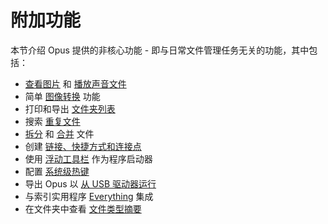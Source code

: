 # 附加功能

本节介绍 Opus 提供的非核心功能 - 即与日常文件管理任务无关的功能，其中包括：

- [查看图片](/Manual/additional_functionality/viewing_images/README.zh.md) 和 [播放声音文件](/Manual/additional_functionality/playing_sounds.zh.md)
- 简单 [图像转换](/Manual/additional_functionality/image_conversion/README.zh.md) 功能
- 打印和导出 [文件夹列表](/Manual/additional_functionality/print_folder.zh.md)
- 搜索 [重复文件](/Manual/additional_functionality/duplicate_file_finder.zh.md)
- [拆分](/Manual/additional_functionality/splitting_files.zh.md) 和 [合并](/Manual/additional_functionality/joining_files.zh.md) 文件
- 创建 [链接、快捷方式和连接点](/Manual/additional_functionality/making_links_and_junctions.zh.md)
- 使用 [浮动工具栏](/Manual/additional_functionality/floating_toolbars/README.zh.md) 作为程序启动器
- 配置 [系统级热键](/Manual/additional_functionality/system-wide_hotkeys.zh.md)
- 导出 Opus 以 [从 USB 驱动器运行](/Manual/additional_functionality/exporting_to_usb.zh.md)
- 与索引实用程序 [Everything](/Manual/additional_functionality/everything_integration.zh.md) 集成
- 在文件夹中查看 [文件类型摘要](/Manual/additional_functionality/filetype_summary.zh.md)